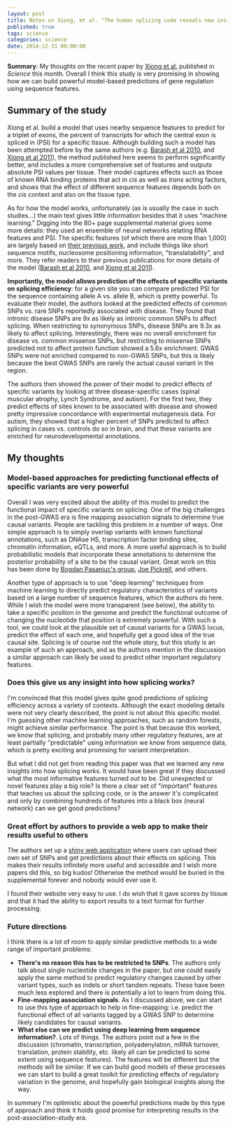 ```yaml
---
layout: post
title: Notes on Xiong, et al. "The human splicing code reveals new insights into the genetic determinants of disease"
published: true
tags: science
categories: science
date: 2014-12-31 00:00:00
---
```


**Summary**: My thoughts on the recent paper by [Xiong et al.](http://www.sciencemag.org/content/early/2014/12/17/science.1254806.full) published in *Science* this month. Overall I think this study is very promising in showing how we can build powerful model-based predictions of gene regulation using sequence features. 

## Summary of the study

Xiong et al. build a model that uses nearby sequence features to predict for a triplet of exons, the percent of transcripts for which the central exon is spliced in (PSI) for a specific tissue. Although building such a model has been attempted before by the same authors (e.g. [Barash et al 2010](http://www.nature.com/nature/journal/v465/n7294/full/nature09000.html), and [Xiong et al 2011](http://bioinformatics.oxfordjournals.org/content/27/18/2554.long)), the method published here seems to perform significantly better, and includes a more comprehensive set of features and outputs absolute PSI values per tissue. Their model captures effects such as those of known RNA binding proteins that act in *cis* as well as *trans* acting factors, and shows that the effect of different sequence features depends both on the *cis* context and also on the tissue type.

As for how the model works, unfortunately (as is usually the case in such studies...) the main text gives little information besides that it uses "machine learning." Digging into the 80+ page supplemental material gives some more details: they used an ensemble of neural networks relating RNA features and PSI. The specific features (of which there are more than 1,000) are largely based on [their previous work](http://www.nature.com/nature/journal/v465/n7294/full/nature09000.html), and include things like short sequence motifs, nucleosome positioning information, "translatability", and more. They refer readers to their previous publications for more details of the model ([Barash et al 2010](http://www.nature.com/nature/journal/v465/n7294/full/nature09000.html), and [Xiong et al 2011](http://bioinformatics.oxfordjournals.org/content/27/18/2554.long)).

**Importantly, the model allows prediction of the effects of specific variants on splicing efficiency**: for a given site you can compare predicted PSI for the sequence containing allele A vs. allele B, which is pretty powerful. To evaluate their model, the authors looked at the predicted effects of common SNPs vs. rare SNPs reportedly associated with disease. They found that intronic disease SNPs are 9x as likely as intronic common SNPs to affect splicing. When restricting to synonymous SNPs, disease SNPs are 9.3x as likely to affect splicing. Interestingly, there was no overall enrichment for disease vs. common missense SNPs, but restricting to missense SNPs predicted not to affect protein function showed a 5.6x enrichment. GWAS SNPs were not enriched compared to non-GWAS SNPs, but this is likely because the best GWAS SNPs are rarely the actual causal variant in the region.

The authors then showed the power of their model to predict effects of specific variants by looking at three disease-specific cases (spinal muscular atrophy, Lynch Syndrome, and autism). For the first two, they predict effects of sites known to be associated with disease and showed pretty impressive concordance with experimental mutagenesis data. For autism, they showed that a higher percent of SNPs predicted to affect splicing in cases vs. controls do so in brain, and that these variants are enriched for neurodevelopmental annotations.

## My thoughts

### Model-based approaches for predicting functional effects of specific variants are very powerful

Overall I was very excited about the ability of this model to predict the functional impact of specific variants on splicing. One of the big challenges in the post-GWAS era is fine mapping association signals to determine true causal variants. People are tackling this problem in a number of ways. One simple approach is to simply overlap variants with known functional annotations, such as DNAse HS, transcription factor binding sites, chromatin information, eQTLs, and more. A more useful approach is to build probabilistic models that incorporate these annotations to determine the posterior probability of a site to be the causal variant. Great work on this has been done by [Bogdan Pasaniuc's group](http://www.plosgenetics.org/article/info%3Adoi%2F10.1371%2Fjournal.pgen.1004722), [Joe Pickrell](http://www.cell.com/ajhg/abstract/S0002-9297%2814%2900106-2), and others.

Another type of approach is to use "deep learning" techniques from machine learning to directly predict regulatory characteristics of variants based on a large number of sequence features, which the authors do here. While I wish the model were more transparent (see below), the ability to take a specific position in the genome and predict the functional outcome of changing the nucleotide that position is extremely powerful. With such a tool, we could look at the plausible set of causal variants for a GWAS locus, predict the effect of each one, and hopefully get a good idea of the true causal site. Splicing is of course not the whole story, but this study is an example of such an approach, and as the authors mention in the discussion a similar approach can likely be used to predict other important regulatory features.

### Does this give us any insight into how splicing works?

I'm convinced that this model gives quite good predictions of splicing efficiency across a variety of contexts. Although the exact modeling details were not very clearly described, the point is not about this specific model. I'm guessing other machine learning approaches, such as random forests, might achieve similar performance. The point is that because this worked, we know that splicing, and probably many other regulatory features, are at least partially "predictable" using information we know from sequence data, which is pretty exciting and promising for variant interpretation.

But what I did not get from reading this paper was that we learned any new insights into how splicing works. It would have been great if they discussed what the most informative features turned out to be. Did unexpected or novel features play a big role? Is there a clear set of "important" features that teaches us about the splicing code, or is the answer it's complicated and only by combining hundreds of features into a black box (neural network) can we get good predictions?

### Great effort by authors to provide a web app to make their results useful to others

The authors set up a [shiny web application](http://tools.genes.toronto.edu/) where users can upload their own set of SNPs and get predictions about their effects on splicing. This makes their results infinitely more useful and accessible and I wish more papers did this, so big kudos! Otherwise the method would be buried in the supplemental forever and nobody would ever use it.

I found their website very easy to use. I do wish that it gave scores by tissue and that it had the ability to export results to a text format for further processing.

### Future directions

I think there is a lot of room to apply similar predictive methods to a wide range of important problems:

* **There's no reason this has to be restricted to SNPs**. The authors only talk about single nucleotide changes in the paper, but one could easily apply the same method to predict regulatory changes caused by other variant types, such as indels or short tandem repeats. These have been much less explored and there is potentially a lot to learn from doing this.
* **Fine-mapping association signals**. As I discussed above, we can start to use this type of approach to help in fine-mapping: i.e. predict the functional effect of all variants tagged by a GWAS SNP to determine likely candidates for causal variants.
* **What else can we predict using deep learning from sequence information?**. Lots of things. The authors point out a few in the discussion (chromatin, transcription, polyadenylation, mRNA turnover, translation, protein stability, etc. likely all can be predicted to some extent using sequence features). The features will be different but the methods will be similar. If we can build good models of these processes we can start to build a great toolkit for predicting effects of regulatory variation in the genome, and hopefully gain biological insights along the way.

In summary I'm optimistic about the powerful predictions made by this type of approach and think it holds good promise for interpreting results in the post-association-study era.